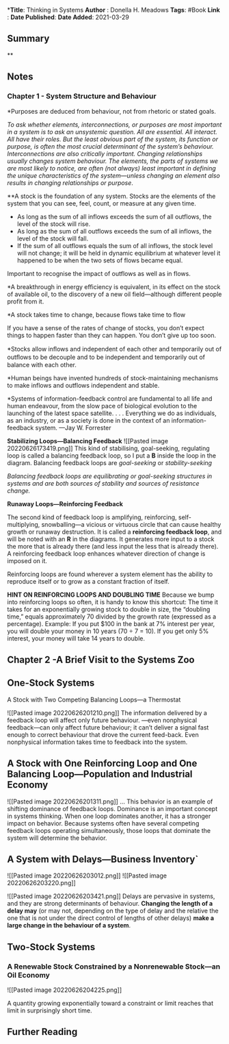 ***Title**: Thinking in Systems
**Author**  : Donella H. Meadows
**Tags**: #Book
**Link** : 
**Date Published**:
**Date Added**: 2021-03-29
## Summary 
**

## Notes
### Chapter 1 -  System Structure and Behaviour
*Purposes are deduced from behaviour, not from rhetoric or stated goals.

*To ask whether elements, interconnections, or purposes are most important in a system is to ask an unsystemic question. All are essential. All interact. All have their roles. But the least obvious part of the system, its function or purpose, is often the most crucial determinant of the system’s behaviour. Interconnections are also critically important. Changing relationships usually changes system behaviour. The elements, the parts of systems we are most likely to notice, are often (not always) least important in defining
the unique characteristics of the system—unless changing an element also
results in changing relationships or purpose*.

**A stock is the foundation of any system. Stocks are the elements of the
system that you can see, feel, count, or measure at any given time.

* As long as the sum of all inflows exceeds the sum of all outflows, the level of the stock will rise.
* As long as the sum of all outflows exceeds the sum of all inflows, the level of the stock will fall.
* If the sum of all outflows equals the sum of all inflows, the stock level will not change; it will be held in dynamic equilibrium at whatever level it happened to be when the two sets of flows became equal.

Important  to recognise the impact of outflows as well as in flows.

*A breakthrough in energy efficiency is equivalent, in its effect on the stock of available oil, to the discovery of a new oil field—although different people profit from it.

*A stock takes time to change, because flows take time to flow

If you have a sense of the rates of change of stocks, you don’t expect things to happen faster than they can happen. You don’t give up too soon.

*Stocks allow inﬂows and independent of each other and temporarily out of
outﬂows to be decouple and to be independent and temporarily out of
balance with each other.

*Human beings have invented hundreds of stock-maintaining mechanisms to make inflows and outflows independent and stable.

*Systems of information-feedback control are fundamental to all life and human endeavour, from the slow pace of biological evolution to the launching of the latest space satellite. . . . Everything we do as individuals, as an industry, or as a society is done in the
context of an information-feedback system.
—Jay W. Forrester

**Stabilizing Loops—Balancing Feedback**
![[Pasted image 20220626173419.png]]
This kind of stabilising, goal-seeking, regulating loop is called a balancing feedback loop, so I put a **B** inside the loop in the diagram. Balancing feedback loops are *goal-seeking* or *stability-seeking*

*Balancing feedback loops are equilibrating or goal-seeking structures in systems and are both sources of stability  and sources of resistance change.*

**Runaway Loops—Reinforcing Feedback**

The second kind of feedback loop is amplifying, reinforcing, self-multiplying, snowballing—a vicious or virtuous circle that can cause healthy growth or runaway destruction. It is called a **reinforcing feedback loop**, and will be noted with an **R** in the diagrams. It generates more input to a stock the more that is already there (and less input the less that is already there). A reinforcing feedback loop enhances whatever direction of change is imposed on it.

Reinforcing loops are found wherever a system element has the ability to reproduce itself or to grow as a constant fraction of itself. 

**HINT ON REINFORCING LOOPS AND DOUBLING TIME**
Because we bump into reinforcing loops so often, it is handy to know this shortcut: The time it takes for an exponentially growing stock to double in size, the “doubling time,” equals approximately 70 divided by the growth rate (expressed as a percentage).
Example: If you put $100 in the bank at 7% interest per year, you will double your money in 10 years (70 ÷ 7 = 10). If you get only 5% interest, your money will take 14 years to double.

## Chapter 2 -A Brief Visit to the Systems Zoo
## One-Stock Systems

A Stock with Two Competing Balancing Loops—a Thermostat

![[Pasted image 20220626201210.png]]
The information delivered by a feedback loop will affect only future behaviour. —even nonphysical feedback—can only affect future  behaviour; it can’t deliver a signal fast enough to  correct behaviour that drove the current feed-back. Even nonphysical information takes time to feedback into the system.

## A Stock with One Reinforcing Loop and One Balancing Loop—Population and Industrial Economy

![[Pasted image 20220626201311.png]]
... This behavior is an example of shifting dominance of feedback loops. Dominance is an important concept in systems thinking. When one loop dominates another, it has a stronger impact on behavior. Because systems often have several competing feedback loops operating simultaneously, those loops that dominate the system will determine the behavior.

## A System with Delays—Business Inventory`

![[Pasted image 20220626203012.png]]
![[Pasted image 20220626203220.png]]

![[Pasted image 20220626203421.png]]
Delays are pervasive in systems, and they are strong determinants of behaviour. **Changing the length of a delay may** (or may not, depending on the type of delay and the relative the one that is not under the direct control of lengths of other delays) **make a large change in the behaviour of a system**.

## Two-Stock Systems
### A Renewable Stock Constrained by a Nonrenewable Stock—an Oil Economy
![[Pasted image 20220626204225.png]]

A quantity growing exponentially toward a constraint or limit reaches that limit in surprisingly short time.


## Further Reading